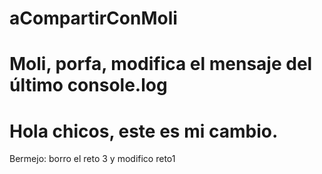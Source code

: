 # aCompartirConMoli
# Moli, porfa, modifica el mensaje del último console.log
# Hola chicos, este es mi cambio.
Bermejo: borro el reto 3 y modifico reto1
